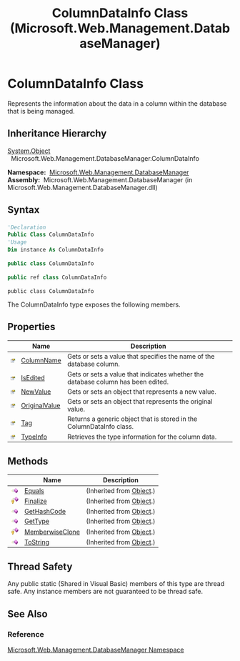 ﻿---
title: ColumnDataInfo Class (Microsoft.Web.Management.DatabaseManager)
TOCTitle: ColumnDataInfo Class
ms:assetid: T:Microsoft.Web.Management.DatabaseManager.ColumnDataInfo
ms:mtpsurl: https://msdn.microsoft.com/en-us/library/microsoft.web.management.databasemanager.columndatainfo(v=VS.90)
ms:contentKeyID: 20476418
ms.date: 05/02/2012
mtps_version: v=VS.90
f1_keywords:
- Microsoft.Web.Management.DatabaseManager.ColumnDataInfo
dev_langs:
- csharp
- jscript
- vb
- cpp
api_location:
- Microsoft.Web.Management.DatabaseManager.dll
api_name:
- Microsoft.Web.Management.DatabaseManager.ColumnDataInfo
api_type:
- Managed
topic_type:
- apiref
- kbSyntax
product_family_name: VS
ROBOTS: INDEX,FOLLOW
---

# ColumnDataInfo Class

Represents the information about the data in a column within the database that is being managed.

## Inheritance Hierarchy

[System.Object](https://msdn.microsoft.com/library/e5kfa45b)  
  Microsoft.Web.Management.DatabaseManager.ColumnDataInfo  

**Namespace:**  [Microsoft.Web.Management.DatabaseManager](microsoft-web-management-databasemanager-namespace.md)  
**Assembly:**  Microsoft.Web.Management.DatabaseManager (in Microsoft.Web.Management.DatabaseManager.dll)

## Syntax

```vb
'Declaration
Public Class ColumnDataInfo
'Usage
Dim instance As ColumnDataInfo
```

```csharp
public class ColumnDataInfo
```

```cpp
public ref class ColumnDataInfo
```

```jscript
public class ColumnDataInfo
```

The ColumnDataInfo type exposes the following members.

## Properties

||Name|Description|
|--- |--- |--- |
|![Public property](images/Dd565931.pubproperty(en-us,VS.90).gif "Public property")|[ColumnName](columndatainfo-columnname-property-microsoft-web-management-databasemanager.md)|Gets or sets a value that specifies the name of the database column.|
|![Public property](images/Dd565931.pubproperty(en-us,VS.90).gif "Public property")|[IsEdited](columndatainfo-isedited-property-microsoft-web-management-databasemanager.md)|Gets or sets a value that indicates whether the database column has been edited.|
|![Public property](images/Dd565931.pubproperty(en-us,VS.90).gif "Public property")|[NewValue](columndatainfo-newvalue-property-microsoft-web-management-databasemanager.md)|Gets or sets an object that represents a new value.|
|![Public property](images/Dd565931.pubproperty(en-us,VS.90).gif "Public property")|[OriginalValue](columndatainfo-originalvalue-property-microsoft-web-management-databasemanager.md)|Gets or sets an object that represents the original value.|
|![Public property](images/Dd565931.pubproperty(en-us,VS.90).gif "Public property")|[Tag](columndatainfo-tag-property-microsoft-web-management-databasemanager.md)|Returns a generic object that is stored in the ColumnDataInfo class.|
|![Public property](images/Dd565931.pubproperty(en-us,VS.90).gif "Public property")|[TypeInfo](columndatainfo-typeinfo-property-microsoft-web-management-databasemanager.md)|Retrieves the type information for the column data.|

## Methods

||Name|Description|
|--- |--- |--- |
|![Public method](images/Dd566041.pubmethod(en-us,VS.90).gif "Public method")|[Equals](https://msdn.microsoft.com/library/bsc2ak47)|(Inherited from [Object](https://msdn.microsoft.com/library/e5kfa45b).)|
|![Protected method](images/Dd566041.protmethod(en-us,VS.90).gif "Protected method")|[Finalize](https://msdn.microsoft.com/library/4k87zsw7)|(Inherited from [Object](https://msdn.microsoft.com/library/e5kfa45b).)|
|![Public method](images/Dd566041.pubmethod(en-us,VS.90).gif "Public method")|[GetHashCode](https://msdn.microsoft.com/library/zdee4b3y)|(Inherited from [Object](https://msdn.microsoft.com/library/e5kfa45b).)|
|![Public method](images/Dd566041.pubmethod(en-us,VS.90).gif "Public method")|[GetType](https://msdn.microsoft.com/library/dfwy45w9)|(Inherited from [Object](https://msdn.microsoft.com/library/e5kfa45b).)|
|![Protected method](images/Dd566041.protmethod(en-us,VS.90).gif "Protected method")|[MemberwiseClone](https://msdn.microsoft.com/library/57ctke0a)|(Inherited from [Object](https://msdn.microsoft.com/library/e5kfa45b).)|
|![Public method](images/Dd566041.pubmethod(en-us,VS.90).gif "Public method")|[ToString](https://msdn.microsoft.com/library/7bxwbwt2)|(Inherited from [Object](https://msdn.microsoft.com/library/e5kfa45b).)|

## Thread Safety

Any public static (Shared in Visual Basic) members of this type are thread safe. Any instance members are not guaranteed to be thread safe.

## See Also

### Reference

[Microsoft.Web.Management.DatabaseManager Namespace](microsoft-web-management-databasemanager-namespace.md)

